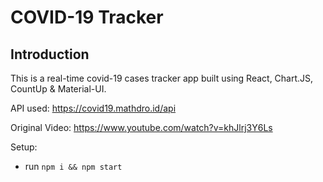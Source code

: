 # COVID-19 Tracker

## Introduction
This is a real-time covid-19 cases tracker app built using React, Chart.JS, CountUp & Material-UI.

API used: https://covid19.mathdro.id/api

Original Video: https://www.youtube.com/watch?v=khJlrj3Y6Ls

Setup:
- run ```npm i && npm start```
